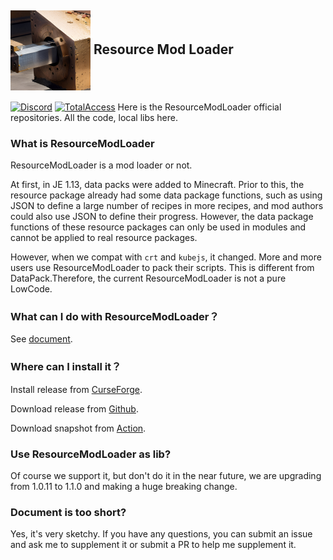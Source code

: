## <img src="icon.jpg" width = "128" height = "128" alt="ResourceModLoader" align=center /> Resource Mod Loader
[![Discord](https://img.shields.io/discord/1189950517179330612.svg?color=%237289da&label=Discord&logo=discord&logoColor=%237289da)](https://discord.gg/HehwZApQXK)
[![TotalAccess](https://count.getloli.com/get/@ResourceModLoader?theme=gelbooru)](https://ecdcaeb.github.io/ResourceModLoader/)
Here is the ResourceModLoader official repositories. All the code, local libs here.


### What is ResourceModLoader

ResourceModLoader is a mod loader or not.

At first, in JE 1.13, data packs were added to Minecraft. Prior to this, the resource package already had some data package functions, such as using JSON to define a large number of recipes in more recipes, and mod authors could also use JSON to define their progress. However, the data package functions of these resource packages can only be used in modules and cannot be applied to real resource packages.

However, when we compat with `crt` and `kubejs`, it changed. More and more users use ResourceModLoader to pack their scripts. This is different from DataPack.Therefore, the current ResourceModLoader is not a pure LowCode.

### What can I do with ResourceModLoader？

See [document](https://ecdcaeb.github.io/ResourceModLoader/).

### Where can I install it？

Install release from [CurseForge](https://www.curseforge.com/minecraft/mc-mods/resource-mod-loader).

Download release from [Github](https://github.com/Ecdcaeb/ResourceModLoader/releases).

Download snapshot from [Action](https://github.com/Ecdcaeb/ResourceModLoader/actions).

### Use ResourceModLoader as lib?

Of course we support it, but don't do it in the near future, we are upgrading from 1.0.11 to 1.1.0 and making a huge breaking change.

### Document is too short?

Yes, it's very sketchy. If you have any questions, you can submit an issue and ask me to supplement it or submit a PR to help me supplement it.